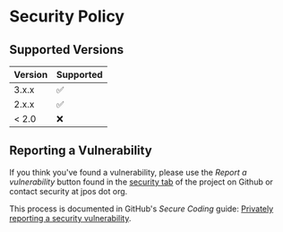 # Security Policy

## Supported Versions

| Version | Supported          |
| ------- | ------------------ |
| 3.x.x   | :white_check_mark: |
| 2.x.x   | :white_check_mark: |
| < 2.0   | :x:                |

## Reporting a Vulnerability

If you think you've found a vulnerability, please use the _Report a vulnerability_ button found in the [security tab](https://github.com/jpos/jPOS/security) of the project on Github or contact security at jpos dot org.

This process is documented in GitHub's _Secure Coding_ guide: [Privately reporting a security vulnerability](https://docs.github.com/en/code-security/security-advisories/guidance-on-reporting-and-writing-information-about-vulnerabilities/privately-reporting-a-security-vulnerability#privately-reporting-a-security-vulnerability).
